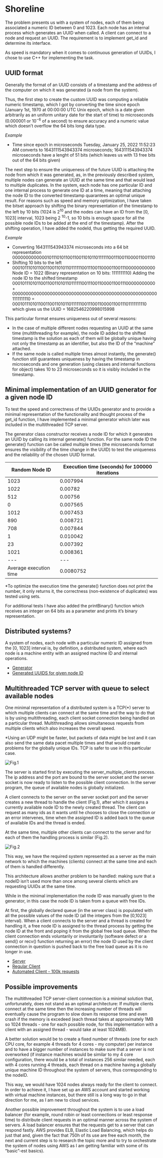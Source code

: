 # Shoreline
The problem presents us with a system of nodes, each of them being associated a numeric ID between 0 and 1023. Each node has an internal process which generates an UUID when called. A client can connect to a node and request an UUID. 
The requirement is to implement get_id and determine its interface.

As speed is mandatory when it comes to continuous generation of UUIDs, I chose to use C++ for implementing the task.

## UUID format

Generally the format of an UUID consists of a timestamp and the address of the computer on which it was generated (a node from the system).

Thus, the first step to create the custom UUID was computing a reliable numeric timestamp, which I got by converting the time since epoch (January 1st, 1970 at 00:00:00 UTC Unix epoch, which is a date given arbitrarily as an uniform unitary date for the start of time) to microseconds (0.000001 or 10<sup>−6</sup> of a second) to ensure accuracy and a numeric value which doesn’t overflow the 64 bits long data type.

*Example*
- Time since epoch in microseconds
Tuesday, January 25, 2022 11:52:23 AM converts to 1643111543943374 microseconds;
1643111543943374 microseconds have a lenght of 51 bits (which leaves us with 13 free bits out of the 64 bits given)

The next step to ensure the uniqueness of the future UUID is attaching the node from which it was generated, as, in the previously described system, multiple nodes can generate an UUID at the same time and that would lead to multiple duplicates. In the system, each node has one particular ID and one internal process to generate one ID at a time, meaning that attaching the node ID to the converted timestamp quarantees an optimal unique result.
For reasons such as speed and memory optimization, I have taken the bitset approach by shifting the binary representation of the timestamp to the left by 10 bits (1024 is 2<sup>10</sup> and the nodes can have an ID from the [0, 1023] interval, 1023 being 2 <sup>10</sup>-1, so 10 bits is enough space for all the possible node IDs to be added at the end of the timestamp). After the shifting operation, I have added the nodeId, thus getting the required UUID.

*Example*
- Converting 1643111543943374 microseconds into a 64 bit representation 0000000000000101110101100110011010110111111001110011000011001110
- Shifting 10 bits to the left
0001011101011001100110101101111110011100110000110011100000000000
Node ID = 1022 (Binary representation on 10 bits: 1111111110)
Adding the node ID to the shifted timestamp
0001011101011001100110101101111110011100110000110011100000000000 +
0000000000000000000000000000000000000000000000000000001111111110 =
0001011101011001100110101101111110011100110000110011101111111110 
which gives us the UUID = 1682546220998015998

This particular format ensures uniqueness out of several reasons:

- In the case of multiple different nodes requesting an UUID at the same time (multithreading for example), the node ID added to the shifted timestamp is the solution as each of them will be globally unique having not only the timestamp as an identifier, but also the ID of the “machine” attached.
- If the same node is called multiple times almost instantly, the generate() function still guarantees uniqueness by having the timestamp in microseconds and one generation (using classes and internal functions for object) takes 10 to 23 microseconds so it is visibly included in the timestamp.

## Minimal implementation of an UUID generator for a given node ID

To test the speed and correctness of the UUIDs generator and to provide a minimal representation of the functionality and thought process of the get_id function, I have implemented a minimal generator which later was included in the multithreaded TCP server.

The generator class constructor receives a node ID for which it generates an UUID by calling its internal generate() function. For the same node ID the generate() function can be called multiple times (the microseconds format ensures the visibility of the time change in the UUID) to test the uniqueness and the reliability of the chosen UUID format.
 
Random Node ID | Execution time (seconds) for 100000 iterations
--- | --- 
1023 | 0.007994
1022 | 0.00782
512 | 0.00756
0 | 0.007565
1012 | 0.007453
890 | 0.008721
708 | 0.007844
1 | 0.010042
23 | 0.007392
1021 | 0.008361
--- | --- 
Average execution time | 0.0080752

*To optimize the execution time the generate()  function does not print the number, it only returns it, the correctness (non-existence of duplicates) was tested using sets.

For additional tests I have also added the printBinary() function which receives an integer on 64 bits as a parameter and prints it’s binary representation.

## Distributed systems? 

A system of nodes, each node with a particular numeric ID assigned from the [0, 1023] interval is, by definition, a distributed system, where each node is a machine entity with an assigned machine ID and internal operations. 

- [Generator](https://github.com/egg-nation/shoreline/blob/main/minimal_uuid_generator/uuids_generation/uuids_generation/main.cpp)
- [Generated UUIDS for given node ID](https://github.com/egg-nation/shoreline/tree/main/minimal_uuid_generator/uuids_generation/uuids_generation/tests_on_minimal_UUID_generator)

## Multithreaded TCP server with queue to select available nodes 

One minimal representation of a distributed system is a TCP(*)  server to which multiple clients can connect at the same time and the way to do that is by using multithreading, each client socket connection being handled on a particular thread. Multithreading allows simultaneous requests from multiple clients which also increases the overall speed. 

*Using an UDP might be faster, but packets of data might be lost and it can also send the same data pacet multiple times and that would create problems for the globally unique IDs. TCP is safer to use in this particular case.

![Fig.1](https://github.com/egg-nation/shoreline/blob/main/client_threads.jpg)

The server is started first by executing the server_multiple_clients process. The ip address and the port are bound to the server socket and the server socket is now ready to listen to the possible client connection. In the server program, the queue of available nodes is globally initialized.

A client connects to the server on the server socket port and the server creates a new thread to handle the client (Fig.1), after which it assigns a currently available node ID to the newly created thread. The client can request as many ids as it wants until he chooses to close the connection or an error intervenes, time when the assigned ID is added back to the queue of available IDs and the thread is ended. 

At the same time, multiple other clients can connect to the server and for each of them the handling process is similar (Fig.2).

![Fig.2](https://www.researchgate.net/profile/Jingyu-Zhou-3/publication/221244103/figure/fig2/AS:669067807563778@1536529604229/Multi-threaded-server-design.png)

This way, we have the required system represented as a server as the main network to which the machines (clients) connect at the same time and each of them is handled differently.

This architecture allows another problem to be handled: making sure that a nodeID isn’t used more than once among several clients which are requesting UUIDs at the same time.

While in the minimal implementation the node ID was manually given to the generator, in this case the node ID is taken from a queue with free IDs.

At first, the globally declared queue (in the server class) is populated with all the possible values of the node ID (all the integers from the [0,1023] interval). When a client connects to the server and a thread is created for handling it, a free node ID is assigned to the thread process by getting the node ID at the front and poping it from the global free load queue. When the client connection ends voluntarily or involuntarily (software defect or a send() or recv() function returning an error) the node ID used by the client connection in question is pushed back to the free load queue as it is no longer in use.

- [Server](https://github.com/egg-nation/shoreline/tree/main/server_clients_system/server_multiple_clients/server_multiple_clients)
- [Regular Client](https://github.com/egg-nation/shoreline/blob/main/server_clients_system/regular_client/regular_client/regular_client.cpp)
- [Automated Client - 100k requests](https://github.com/egg-nation/shoreline/blob/main/server_clients_system/automated_client_100000_iterations/automated_client_100000_iterations/automated_client.cpp)

## Possible improvements

The multithreaded TCP server-client connection is a minimal solution that, unfortunately, does not stand as an optimal architecture:
If multiple clients connect at the same time then the increasing number of threads will eventually cause the program to slow down its response time and even crash if the memory is excedeed (each thread takes at approximately 1MB so 1024 threads - one for each possible node, for this implementation with a client with an assigned thread - would take at least 1024MB). 

A better solution would be to create a fixed number of threads (one for each CPU core, for example 4 threads for 4 cores - my computer) per instance and to have a bigger number of instances to make sure that a server is not overworked (if instance machines  would be similar to my 4 core configuration, there would be a total of instances 256 similar needed, each with 4 cores running 4 threads, each thread on a machine having a globally unique machine ID throughout the system of servers, thus corresponding to the nodeID.

This way, we would have 1024 nodes always ready for the client to connect. In order to achieve it, I have set up an AWS account and started working with virtual machine instances, but there still is a long way to go in that direction for me, as I am new to cloud services.

Another possible improvement throughout the system is to use a load balancer (for example, round robin or least connections or least response time) to distribute client requests in an optimal manner across the system of servers. A load balancer ensures that the requests get to a server that can respond fastly. AWS provides ELB, Elastic Load Balancing, which helps do just that and, given the fact that 750h of its use are free each month, the next and current step is to research the topic more and to try to orchestrate the system of nodes using AWS as I am getting familiar with some of its “basic”-est basics).
